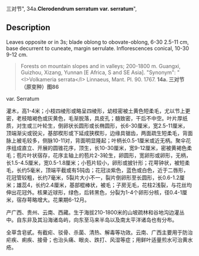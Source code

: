 三对节",
34a.**Clerodendrum serratum var. serratum**",

## Description
Leaves opposite or in 3s; blade oblong to obovate-oblong, 6-30  2.5-11 cm, base decurrent to cuneate, margin serrulate. Inflorescences conical, 10-30  9-12 cm.

> Forests on mountain slopes and in valleys; 200-1800 m. Guangxi, Guizhou, Xizang, Yunnan [E Africa, S and SE Asia].
  "Synonym": "&lt;I&gt;Volkameria serrata&lt;/I&gt; Linnaeus, Mant. Pl. 90. 1767.
**14a. 三对节（原变种）图86**

var. Serratum

灌木，高1-4米；小枝四棱形或略呈四棱形，幼枝密被土黄色短柔毛，尤以节上更密，老枝暗褐色或灰黄色，毛渐脱落，具皮孔；髓致密，干后不中空。叶片厚纸质，对生或三叶轮生，倒卵状长圆形或长椭圆形，长6-30厘米，宽2.5-11厘米，顶端渐尖或锐尖，基部楔形或下延成狭楔形，边缘具锯齿，两面疏生短柔毛，背面脉上被毛较多，侧脉10-11对，背面明显隆起；叶柄长0.5-1厘米或近无柄。聚伞花序组成直立、开展的圆锥花序，顶生，长10-30厘米，宽9-12厘米，密被黄褐色柔毛；苞片叶状宿存，花序主轴上的苞片2-3轮生，卵圆形，宽卵形或卵形，无柄，长1.5-4.5厘米，宽0.5-1.8厘米；小苞片较小，卵形或披针形；花萼钟状，被短柔毛，长约5毫米，顶端平截或有5钝齿；花冠淡紫色，蓝色或白色，近于二唇形，花冠管较粗，长约7毫米，5裂片大小不一，裂片倒卵形至长圆形，长0.6-1.2厘米；雄蕊4，长约2.4厘米，基部棍棒状，被毛；子房无毛，花柱2浅裂，与花丝均伸出花冠外。核果近球形，绿色，后转黑色，分裂为1-4个卵形分核，径0.4-1厘米，宿存萼略增大。花果期6-12月。

产广西、贵州、云南、西藏。生于海拔210-1800米的山坡疏林和谷地沟边灌丛中。自东非及其沿海诸岛屿，向东至马来半岛以及南太平洋诸岛也有分布。

全草含皂甙。有截疟、驳骨、杀菌、清热、解毒等功效。云南、广西主要用于防治疟疾、痢疾、接骨；也治头痛、眼炎、跌打、风湿等症；用鲜叶适量煎水可治黄水疮。
